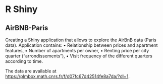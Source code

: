 # R Shiny 
## AirBNB-Paris

Creating a Shiny application that allows to explore the AirBnB data (Paris data). Application contains:
• Relationship between prices and apartment features,
• Number of apartments per owner,
• Renting price per city quarter (“arrondissements”),
• Visit frequency of the different quarters according to time.


The data are available at https://plmbox.math.cnrs.fr/f/d07fc67d42514fe8a7da/?dl=1.
